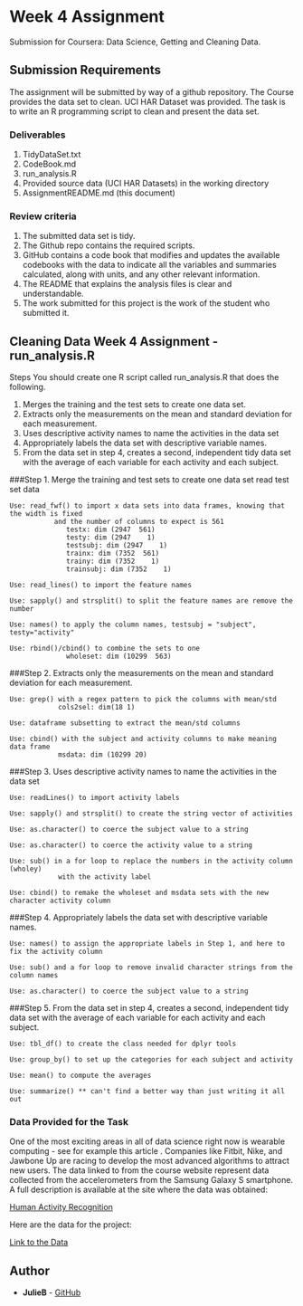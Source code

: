 # Week 4 Assignment 
Submission for Coursera: Data Science, Getting and Cleaning Data.

## Submission Requirements
The assignment will be submitted by way of a github repository. The Course provides the data set to clean. UCI HAR Dataset was provided. The task is to write an R programming script to clean and present the data set.

### Deliverables
1.  TidyDataSet.txt 
2.  CodeBook.md
3.  run_analysis.R
4.  Provided source data (UCI HAR Datasets) in the working directory
5.  AssignmentREADME.md  (this document)

### Review criteria 
1. The submitted data set is tidy.
2. The Github repo contains the required scripts.
3. GitHub contains a code book that modifies and updates the available codebooks with the data to indicate all the variables and summaries calculated, along with units, and any other relevant information.
4. The README that explains the analysis files is clear and understandable.
5. The work submitted for this project is the work of the student who submitted it.

## Cleaning Data Week 4 Assignment  -  run_analysis.R
Steps
You should create one R script called run_analysis.R that does the following.
 1. Merges the training and the test sets to create one data set.
 2. Extracts only the measurements on the mean and standard deviation for each measurement.
 3. Uses descriptive activity names to name the activities in the data set
 4. Appropriately labels the data set with descriptive variable names.
 5. From the data set in step 4, creates a second, independent tidy data set 
      with the average of each variable for each activity and each subject.

###Step 1. Merge the training and test sets to create one data set read test set data
```
Use: read_fwf() to import x data sets into data frames, knowing that the width is fixed
           and the number of columns to expect is 561
              testx: dim (2947  561)
              testy: dim (2947    1)
              testsubj: dim (2947    1)
              trainx: dim (7352  561)
              trainy: dim (7352    1)
              trainsubj: dim (7352    1)
```
```
Use: read_lines() to import the feature names
```
```
Use: sapply() and strsplit() to split the feature names are remove the number 
```
```
Use: names() to apply the column names, testsubj = "subject", testy="activity"
```
```
Use: rbind()/cbind() to combine the sets to one
              wholeset: dim (10299  563)
```
###Step 2. Extracts only the measurements on the mean and standard deviation for each measurement.
```
Use: grep() with a regex pattern to pick the columns with mean/std
            cols2sel: dim(18 1)
```
```
Use: dataframe subsetting to extract the mean/std columns
```
```
Use: cbind() with the subject and activity columns to make meaning data frame
            msdata: dim (10299 20)
```
###Step 3. Uses descriptive activity names to name the activities in the data set
```
Use: readLines() to import activity labels
```
```
Use: sapply() and strsplit() to create the string vector of activities
```
```
Use: as.character() to coerce the subject value to a string
```
```
Use: as.character() to coerce the activity value to a string
```
```
Use: sub() in a for loop to replace the numbers in the activity column (wholey) 
            with the activity label
```
```
Use: cbind() to remake the wholeset and msdata sets with the new character activity column
```
###Step 4. Appropriately labels the data set with descriptive variable names.
```
Use: names() to assign the appropriate labels in Step 1, and here to fix the activity column
```
```
Use: sub() and a for loop to remove invalid character strings from the column names
```
```
Use: as.character() to coerce the subject value to a string
```
###Step 5. From the data set in step 4, creates a second, independent tidy data set with the average of each variable for each activity and each subject.
```
Use: tbl_df() to create the class needed for dplyr tools
```
```
Use: group_by() to set up the categories for each subject and activity
```
```
Use: mean() to compute the averages
```
```
Use: summarize() ** can't find a better way than just writing it all out
```
### Data Provided for the Task
One of the most exciting areas in all of data science right now is wearable computing - see for example this article . Companies like Fitbit, Nike, and Jawbone Up are racing to develop the most advanced algorithms to attract new users. The data linked to from the course website represent data collected from the accelerometers from the Samsung Galaxy S smartphone. A full description is available at the site where the data was obtained:

[Human Activity Recognition](http://archive.ics.uci.edu/ml/datasets/Human+Activity+Recognition+Using+Smartphones)

Here are the data for the project:

[Link to the Data](https://d396qusza40orc.cloudfront.net/getdata%2Fprojectfiles%2FUCI%20HAR%20Dataset.zip)

## Author

* **JulieB** - [GitHub](https://gist.github.com/julieb-dreamlab)

